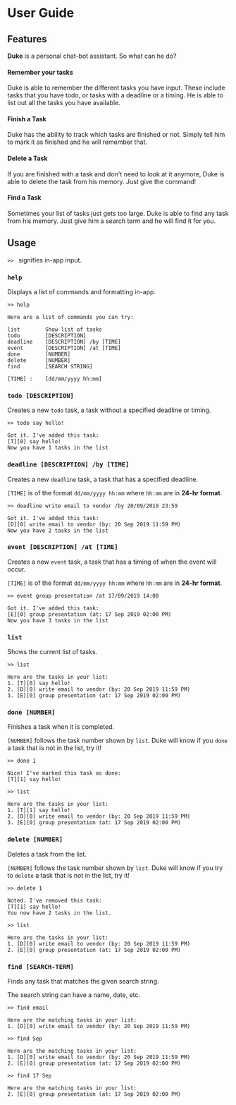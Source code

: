 # User Guide

## Features 

**Duke** is a personal chat-bot assistant. So what can he do?

#### Remember your tasks
Duke is able to remember the different tasks you have input. These include tasks that you
have todo, or tasks with a deadline or a timing. He is able to list out all the tasks
you have available.

#### Finish a Task
Duke has the ability to track which tasks are finished or not. Simply tell him to
mark it as finished and he will remember that.

#### Delete a Task
If you are finished with a task and don't need to look at it anymore, Duke is able to
delete the task from his memory. Just give the command!

#### Find a Task
Sometimes your list of tasks just gets too large. Duke is able to find any task from
his memory. Just give him a search term and he will find it for you.

## Usage

`>> ` signifies in-app input.

### `help`

Displays a list of commands and formatting in-app.

```
>> help

Here are a list of commands you can try:

list        Show list of tasks
todo        [DESCRIPTION]
deadline    [DESCRIPTION] /by [TIME]
event       [DESCRIPTION] /at [TIME]
done        [NUMBER]
delete      [NUMBER]
find        [SEARCH STRING]

[TIME] :    [dd/mm/yyyy hh:mm]
```

### `todo [DESCRIPTION]`

Creates a new `todo` task, a task without a specified deadline or timing.

```
>> todo say hello!

Got it. I've added this task:
[T][0] say hello!
Now you have 1 tasks in the list
```

### `deadline [DESCRIPTION] /by [TIME]`

Creates a new `deadline` task, a task that has a specified deadline.

`[TIME]` is of the format `dd/mm/yyyy hh:mm` where `hh:mm` are in **24-hr format**.

```
>> deadline write email to vendor /by 20/09/2019 23:59

Got it. I've added this task:
[D][0] write email to vendor (by: 20 Sep 2019 11:59 PM)
Now you have 2 tasks in the list
```

### `event [DESCRIPTION] /at [TIME]`

Creates a new `event` task, a task that has a timing of when the event will occur.

`[TIME]` is of the format `dd/mm/yyyy hh:mm` where `hh:mm` are in **24-hr format**.

```
>> event group presentation /at 17/09/2019 14:00

Got it. I've added this task:
[E][0] group presentation (at: 17 Sep 2019 02:00 PM)
Now you have 3 tasks in the list
```

### `list`

Shows the current list of tasks.

```
>> list

Here are the tasks in your list:
1. [T][0] say hello!
2. [D][0] write email to vendor (by: 20 Sep 2019 11:59 PM)
3. [E][0] group presentation (at: 17 Sep 2019 02:00 PM)
```

### `done [NUMBER]`

Finishes a task when it is completed.

`[NUMBER]` follows the task number shown by `list`.
Duke will know if you `done` a task that is not in the list, try it!

```
>> done 1

Nice! I've marked this task as done:
[T][1] say hello!

>> list

Here are the tasks in your list:
1. [T][1] say hello!
2. [D][0] write email to vendor (by: 20 Sep 2019 11:59 PM)
3. [E][0] group presentation (at: 17 Sep 2019 02:00 PM)
```

### `delete [NUMBER]`

Deletes a task from the list.

`[NUMBER]` follows the task number shown by `list`. Duke
will know if you try to `delete` a task that is not in the list, try it!

```
>> delete 1

Noted. I've removed this task:
[T][1] say hello!
You now have 2 tasks in the list.

>> list

Here are the tasks in your list:
1. [D][0] write email to vendor (by: 20 Sep 2019 11:59 PM)
2. [E][0] group presentation (at: 17 Sep 2019 02:00 PM)
```

### `find [SEARCH-TERM]`

Finds any task that matches the given search string.

The search string can have a name, date, etc.

```
>> find email

Here are the matching tasks in your list:
1. [D][0] write email to vendor (by: 20 Sep 2019 11:59 PM)

>> find Sep

Here are the matching tasks in your list:
1. [D][0] write email to vendor (by: 20 Sep 2019 11:59 PM)
2. [E][0] group presentation (at: 17 Sep 2019 02:00 PM)

>> find 17 Sep

Here are the matching tasks in your list:
2. [E][0] group presentation (at: 17 Sep 2019 02:00 PM)
```
